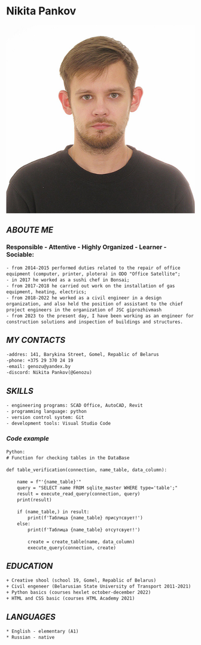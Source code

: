 # **Nikita Pankov**

![photo](/img/img.jpg "Photo")

## ***ABOUTE ME***
### Responsible - Attentive - Highly Organized - Learner - Sociable:
    - from 2014-2015 performed duties related to the repair of office equipment (computer, printer, plotera) in ODO "Office Satellite";
    - in 2017 he worked as a sushi chef in Bonsai;
    - from 2017-2018 he carried out work on the installation of gas equipment, heating, electrics;
    - from 2018-2022 he worked as a civil engineer in a design organization, and also held the position of assistant to the chief project engineers in the organization of JSC giprozhivmash
    - from 2023 to the present day, I have been working as an engineer for construction solutions and inspection of buildings and structures.

## ***MY CONTACTS***
    -addres: 141, Barykina Street, Gomel, Repablic of Belarus
    -phone: +375 29 370 24 19
    -email: genozu@yandex.by
    -discord: Nikita Pankov(@Genozu)

## ***SKILLS***
    - engineering programs: SCAD Office, AutoCAD, Revit
    - programming language: python
    - version control system: Git
    - development tools: Visual Studio Code

### _Code example_
```
Python:
# Function for checking tables in the DataBase

def table_verification(connection, name_table, data_column):
    
    name = f"'{name_table}'"
    query = "SELECT name FROM sqlite_master WHERE type='table';"
    result = execute_read_query(connection, query)
    print(result)
    
    if (name_table,) in result:
        print(f'Таблица {name_table} присутсвует!')
    else:
        print(f'Таблица {name_table} отсутсвует!')
               
        create = create_table(name, data_column)
        execute_query(connection, create)
```

## ***EDUCATION***
    + Creative shool (school 19, Gomel, Repablic of Belarus)
    + Civil engeneer (Belarusian State University of Transport 2011-2021)
    + Python basics (courses hexlet october-december 2022)
    + HTML and CSS basic (courses HTML Academy 2021)

## ***LANGUAGES***
    * English - elementary (A1)
    * Russian - native